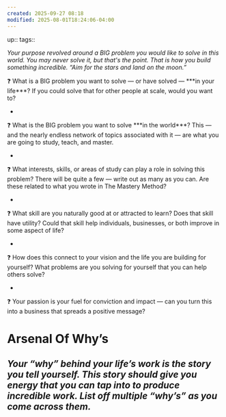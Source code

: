 ```yaml
---
created: 2025-09-27 08:18
modified: 2025-08-01T18:24:06-04:00
---
```

up::
tags::


*Your purpose revolved around a BIG problem you would like to solve in this world. You may never solve it, but that's the point. That is how you build something incredible. “Aim for the stars and land on the moon.”*

<aside>
❓ What is a BIG problem you want to solve — or have solved — ***in your life***? If you could solve that for other people at scale, would you want to?

</aside>

- 

<aside>
❓ What is the BIG problem you want to solve ***in the world***? This — and the nearly endless network of topics associated with it — are what you are going to study, teach, and master.

</aside>

- 

<aside>
❓ What interests, skills, or areas of study can play a role in solving this problem? There will be quite a few — write out as many as you can. Are these related to what you wrote in The Mastery Method?

</aside>

- 

<aside>
❓ What skill are you naturally good at or attracted to learn? Does that skill have utility? Could that skill help individuals, businesses, or both improve in some aspect of life?

</aside>

- 

<aside>
❓ How does this connect to your vision and the life you are building for yourself? What problems are you solving for yourself that you can help others solve?

</aside>

- 

<aside>
❓ Your passion is your fuel for conviction and impact — can you turn this into a business that spreads a positive message?

</aside>


# Arsenal Of Why’s

*Your “why” behind your life’s work is the story you tell yourself. This story should give you energy that you can tap into to produce incredible work. List off multiple “why’s” as you come across them.*
-